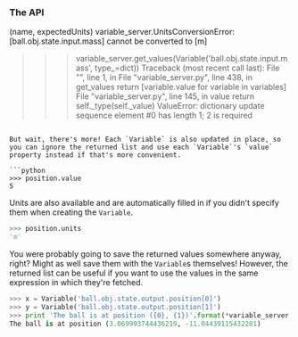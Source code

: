 ### The API

(name, expectedUnits)
variable_server.UnitsConversionError: [ball.obj.state.input.mass] cannot be converted to [m]

>>> variable_server.get_values(Variable('ball.obj.state.input.mass', type_=dict))
Traceback (most recent call last):
  File "<stdin>", line 1, in <module>
  File "variable_server.py", line 438, in get_values
    return [variable.value for variable in variables]
  File "variable_server.py", line 145, in value
    return self._type(self._value)
ValueError: dictionary update sequence element #0 has length 1; 2 is required
```

But wait, there's more! Each `Variable` is also updated in place, so you can ignore the returned list and use each `Variable`'s `value` property instead if that's more convenient.

```python
>>> position.value
5
```

Units are also available and are automatically filled in if you didn't specify them when creating the `Variable`.

```python
>>> position.units
'm'
```

You were probably going to save the returned values somewhere anyway, right? Might as well save them with the `Variable`s themselves! However, the returned list can be useful if you want to use the values in the same expression in which they're fetched.

```python
>>> x = Variable('ball.obj.state.output.position[0]')
>>> y = Variable('ball.obj.state.output.position[1]')
>>> print 'The ball is at position ({0}, {1})'.format(*variable_server.get_values(x, y))
The ball is at position (3.069993744436219, -11.04439115432281)
```
